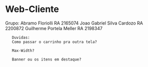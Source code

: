 # Web-Cliente
Grupo: Abramo Floriolli            RA 2165074
       Joao Gabriel Silva Cardozo  RA 2200872
       Guilherme Portela Meller    RA 2198347



       Duvidas:
       Como passar o carrinho pra outra tela?

       Max-Width?

       Banner ou os itens em destaque?